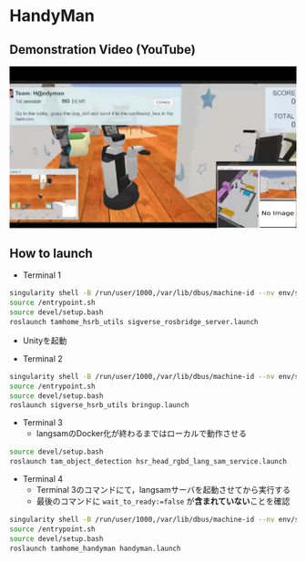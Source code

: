 # HandyMan


## Demonstration Video (YouTube)

<p align="center">
    <a href="https://youtu.be/HtXxb13liv0">
    <img src="config/Tam@Home S-OPL Handyman Demonstration.jpg" alt="HandyMan">
    </a>
</p>

## How to launch

- Terminal 1

```bash
singularity shell -B /run/user/1000,/var/lib/dbus/machine-id --nv env/sandbox_sigverse/
source /entrypoint.sh
source devel/setup.bash
roslaunch tamhome_hsrb_utils sigverse_rosbridge_server.launch
```

- Unityを起動

- Terminal 2

```bash
singularity shell -B /run/user/1000,/var/lib/dbus/machine-id --nv env/sandbox_sigverse/
source /entrypoint.sh
source devel/setup.bash
roslaunch sigverse_hsrb_utils bringup.launch
```

- Terminal 3
  - langsamのDocker化が終わるまではローカルで動作させる

```bash
source devel/setup.bash
roslaunch tam_object_detection hsr_head_rgbd_lang_sam_service.launch
```

- Terminal 4
  - Terminal 3のコマンドにて，langsamサーバを起動させてから実行する
  - 最後のコマンドに `wait_to_ready:=false` が**含まれていない**ことを確認

```bash
singularity shell -B /run/user/1000,/var/lib/dbus/machine-id --nv env/sandbox_sigverse/
source /entrypoint.sh
source devel/setup.bash
roslaunch tamhome_handyman handyman.launch
```
